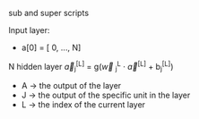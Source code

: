 sub and super scripts

Input layer:
- a[0] =  [ 0, ..., N]

N hidden layer  $\overrightarrow{a}$<sub>j</sub><sup>[L]</sup> = g($\overrightarrow{w}$ <sub>j</sub><sup>L</sup> $\cdot$ $\overrightarrow{a}$<sup>[L]</sup> + b<sub>j</sub><sup>[L]</sup>)
- A -> the output of the layer
- J -> the output of the specific unit in the layer
- L -> the index of the current layer


